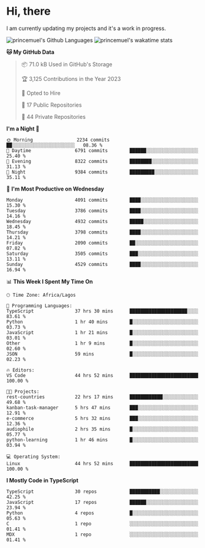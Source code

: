 # Hi, there

<!--
**princemuel/princemuel** is a ✨ _special_ ✨ repository because its `README.md` (this file) appears on your GitHub profile.

Here are some ideas to get you started:

- 🔭 I’m currently working on ...
- 🌱 I’m currently learning ...
- 👯 I’m looking to collaborate on ...
- 🤔 I’m looking for help with ...
- 💬 Ask me about ...
- 📫 How to reach me: ...
- 😄 Pronouns: ...
- ⚡ Fun fact: ...
-->

I am currently updating my projects and it's a work in progress.

![princemuel's Github Languages](https://github-readme-stats.vercel.app/api/top-langs/?username=princemuel&text_color=586069&layout=compact&hide_border=true&title_color=0366d6&count_private=true&include_all_commits=true&theme=tokyonight&show_icons=true)
![princemuel's wakatime stats](https://github-readme-stats.vercel.app/api/wakatime?username=princemuel&text_color=586069&layout=compact&hide_border=true&title_color=0366d6&count_private=true&include_all_commits=true&theme=tokyonight&show_icons=true)

<!--START_SECTION:waka-->
**🐱 My GitHub Data** 

> 📦 71.0 kB Used in GitHub's Storage 
 > 
> 🏆 3,125 Contributions in the Year 2023
 > 
> 💼 Opted to Hire
 > 
> 📜 17 Public Repositories 
 > 
> 🔑 44 Private Repositories 
 > 
**I'm a Night 🦉** 

```text
🌞 Morning                2234 commits        ██░░░░░░░░░░░░░░░░░░░░░░░   08.36 % 
🌆 Daytime                6791 commits        ██████░░░░░░░░░░░░░░░░░░░   25.40 % 
🌃 Evening                8322 commits        ████████░░░░░░░░░░░░░░░░░   31.13 % 
🌙 Night                  9384 commits        █████████░░░░░░░░░░░░░░░░   35.11 % 
```
📅 **I'm Most Productive on Wednesday** 

```text
Monday                   4091 commits        ████░░░░░░░░░░░░░░░░░░░░░   15.30 % 
Tuesday                  3786 commits        ████░░░░░░░░░░░░░░░░░░░░░   14.16 % 
Wednesday                4932 commits        █████░░░░░░░░░░░░░░░░░░░░   18.45 % 
Thursday                 3798 commits        ████░░░░░░░░░░░░░░░░░░░░░   14.21 % 
Friday                   2090 commits        ██░░░░░░░░░░░░░░░░░░░░░░░   07.82 % 
Saturday                 3505 commits        ███░░░░░░░░░░░░░░░░░░░░░░   13.11 % 
Sunday                   4529 commits        ████░░░░░░░░░░░░░░░░░░░░░   16.94 % 
```


📊 **This Week I Spent My Time On** 

```text
🕑︎ Time Zone: Africa/Lagos

💬 Programming Languages: 
TypeScript               37 hrs 30 mins      █████████████████████░░░░   83.61 % 
Python                   1 hr 40 mins        █░░░░░░░░░░░░░░░░░░░░░░░░   03.73 % 
JavaScript               1 hr 21 mins        █░░░░░░░░░░░░░░░░░░░░░░░░   03.01 % 
Other                    1 hr 9 mins         █░░░░░░░░░░░░░░░░░░░░░░░░   02.60 % 
JSON                     59 mins             █░░░░░░░░░░░░░░░░░░░░░░░░   02.23 % 

🔥 Editors: 
VS Code                  44 hrs 52 mins      █████████████████████████   100.00 % 

🐱‍💻 Projects: 
rest-countries           22 hrs 17 mins      ████████████░░░░░░░░░░░░░   49.68 % 
kanban-task-manager      5 hrs 47 mins       ███░░░░░░░░░░░░░░░░░░░░░░   12.91 % 
e-commerce               5 hrs 32 mins       ███░░░░░░░░░░░░░░░░░░░░░░   12.36 % 
audiophile               2 hrs 35 mins       █░░░░░░░░░░░░░░░░░░░░░░░░   05.77 % 
python-learning          1 hr 46 mins        █░░░░░░░░░░░░░░░░░░░░░░░░   03.94 % 

💻 Operating System: 
Linux                    44 hrs 52 mins      █████████████████████████   100.00 % 
```

**I Mostly Code in TypeScript** 

```text
TypeScript               30 repos            ███████████░░░░░░░░░░░░░░   42.25 % 
JavaScript               17 repos            ██████░░░░░░░░░░░░░░░░░░░   23.94 % 
Python                   4 repos             █░░░░░░░░░░░░░░░░░░░░░░░░   05.63 % 
C                        1 repo              ░░░░░░░░░░░░░░░░░░░░░░░░░   01.41 % 
MDX                      1 repo              ░░░░░░░░░░░░░░░░░░░░░░░░░   01.41 % 
```




<!--END_SECTION:waka-->
